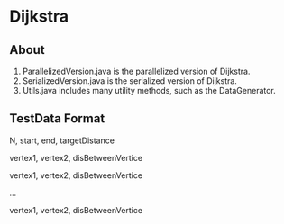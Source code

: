 # Dijkstra

## About
1. ParallelizedVersion.java is the parallelized version of Dijkstra.
2. SerializedVersion.java is the serialized version of Dijkstra.
3. Utils.java includes many utility methods, such as the DataGenerator.


## TestData Format
N, start, end, targetDistance

vertex1, vertex2, disBetweenVertice

vertex1, vertex2, disBetweenVertice

...

vertex1, vertex2, disBetweenVertice